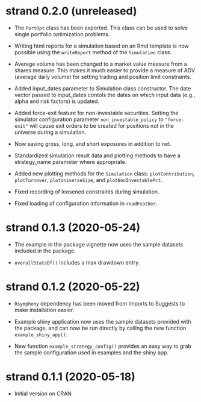 # strand 0.2.0 (unreleased)

* The `PortOpt` class has been exported. This class can be used to solve single
portfolio optimization problems.

* Writing html reports for a simulation based on an Rmd template is now possible
using the `writeReport` method of the `Simulation` class.

* Average volume has been changed to a market value measure from a shares
measure. This makes it much easier to provide a measure of ADV (average daily
volume) for setting trading and position limit constraints.

* Added input_dates parameter to Simulation class constructor. The date vector
passed to input_dates contols the dates on which input data (e.g., alpha and
risk factors) is updated.

* Added force-exit feature for non-investable securities. Setting the simulator
configuration parameter `non_investable_policy` to `"force-exit"` will cause exit
orders to be created for positions not in the universe during a simulation.

* Now saving gross, long, and short exposures in addition to net.

* Standardized simulation result data and plotting methods to have a
strategy_name parameter where appropriate.

* Added new plotting methods for the `Simulation` class: `plotContribution`,
`plotTurnover`, `plotUniverseSize`, and `plotNonInvestablePct`.

* Fixed recording of loosened constraints during simulation.

* Fixed loading of configuration information in `readFeather`.

# strand 0.1.3 (2020-05-24)

* The example in the package vignette now uses the sample datasets included in
the package.

* `overallStatsDf()` includes a max drawdown entry.

# strand 0.1.2 (2020-05-22)

* `Rsymphony` dependency has been moved from Imports to Suggests to make
installation easier.

* Example shiny application now uses the sample datasets provided with the package,
and can now be run directly by calling the new function `example_shiny_app()`.

* New function `example_strategy_config()` provides an easy way to grab the
sample configuration used in examples and the shiny app.

# strand 0.1.1 (2020-05-18)

* Initial version on CRAN